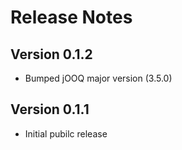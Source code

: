 # Release Notes

## Version 0.1.2
- Bumped jOOQ major version (3.5.0)

## Version 0.1.1
- Initial pubilc release